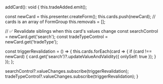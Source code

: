 addCard(): void {
  this.tradeAdded.emit();

  const newCard = this.presenter.createForm();
  this.cards.push(newCard);  // cards is an array of FormGroup
  this.removals = [];

  // ✅ Revalidate siblings when this card's values change
  const searchControl = newCard.get('search');
  const tradeTypeControl = newCard.get('tradeType');

  const triggerRevalidation = () => {
    this.cards.forEach(card => {
      if (card !== newCard) {
        card.get('search')?.updateValueAndValidity({ onlySelf: true });
      }
    });
  };

  searchControl?.valueChanges.subscribe(triggerRevalidation);
  tradeTypeControl?.valueChanges.subscribe(triggerRevalidation);
}